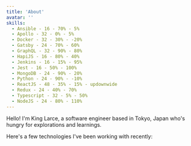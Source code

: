```yaml
---
title: 'About'
avatar: ''
skills:
  - Ansible - 16 - 70% - 5%
  - Apollo - 32 - 0% - 5%
  - Docker - 32 - 30% - -20%
  - Gatsby - 24 - 70% - 60%
  - GraphQL - 32 - 90% - 80%
  - HapiJS - 16 - 80% - 40%
  - Jenkins - 16 - 15% - 95%
  - Jest - 16 - 50% - 100%
  - MongoDB - 24 - 90% - 20%
  - Python - 24 - 90% - -10%
  - ReactJS - 48 - 35% - 15% - updownwide
  - Redux - 24 - 40% - 70%
  - Typescript - 32 - 5% - 50%
  - NodeJS - 24 - 80% - 110%
---
```


Hello! I'm King Larce, a software engineer based in Tokyo, Japan who's hungry for explorations and
learnings.

Here's a few technologies I've been working with recently:
